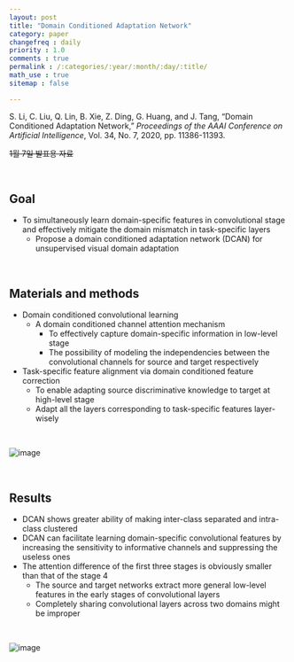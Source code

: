 ```yaml
---
layout: post
title: "Domain Conditioned Adaptation Network"
category: paper
changefreq : daily
priority : 1.0
comments : true
permalink : /:categories/:year/:month/:day/:title/
math_use : true
sitemap : false

---
```


S. Li, C. Liu, Q. Lin, B. Xie, Z. Ding, G. Huang, and J. Tang, “Domain Conditioned Adaptation Network,” *Proceedings of the AAAI Conference on Artificial Intelligence*, Vol. 34, No. 7, 2020, pp. 11386-11393.

~~1월 7일 발표용 자료~~

<br>

## Goal
- To simultaneously learn domain-specific features in convolutional stage and effectively mitigate the domain mismatch in task-specific layers
  - Propose a domain conditioned adaptation network (DCAN) for unsupervised visual domain adaptation 

<br>

## Materials and methods
- Domain conditioned convolutional learning
  - A domain conditioned channel attention mechanism
    - To effectively capture domain-specific information in low-level stage
    - The possibility of modeling the independencies between the convolutional channels for source and target respectively
- Task-specific feature alignment via domain conditioned feature correction
  - To enable adapting source discriminative knowledge to target at high-level stage
  - Adapt all the layers corresponding to task-specific features layer-wisely

<br>

![image](https://user-images.githubusercontent.com/85778937/150333754-e32e274b-031b-402e-ae80-eb1f74ad5dbf.png)

<br>

## Results

- DCAN shows greater ability of making inter-class separated and intra-class clustered
- DCAN can facilitate learning domain-specific convolutional features by increasing the sensitivity to informative channels and suppressing the useless ones
- The attention difference of the first three stages is obviously smaller than that of the stage 4
  - The source and target networks extract more general low-level features in the early stages of 
     convolutional layers
  - Completely sharing convolutional layers across two domains might be improper

<br>

![image](https://user-images.githubusercontent.com/85778937/150333932-bd13578e-b4cd-4304-8e94-b3aaf3deb2e4.png)

